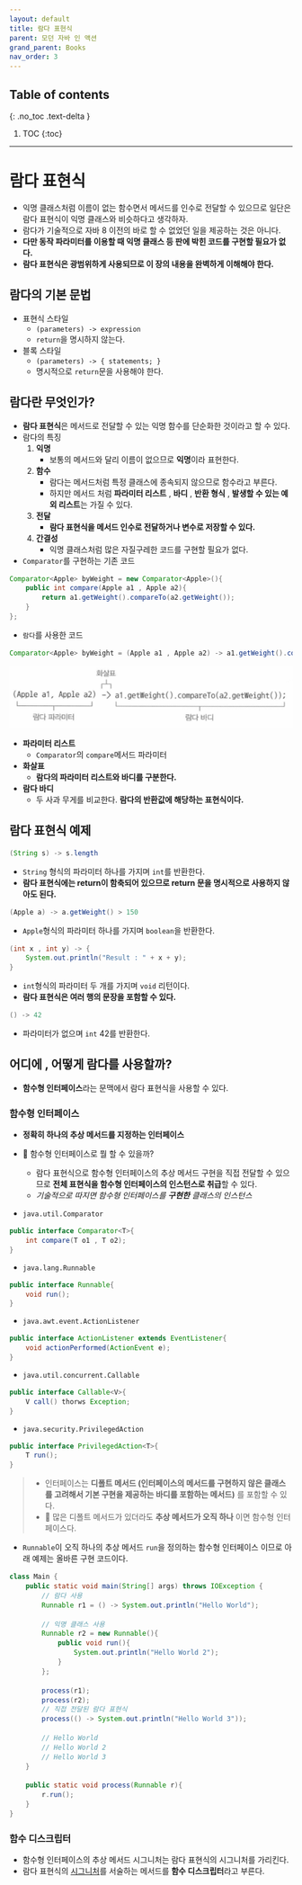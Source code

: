 ```yaml
---
layout: default
title: 람다 표현식
parent: 모던 자바 인 액션
grand_parent: Books
nav_order: 3
---
```

## Table of contents
{: .no_toc .text-delta }

1. TOC
{:toc}
---

# **람다 표현식**
- 익명 클래스처럼 이름이 없는 함수면서 메서드를 인수로 전달할 수 있으므로 일단은 람다 표현식이 익명 클래스와 비슷하다고 생각하자.
- 람다가 기술적으로 자바 8 이전의 바로 할 수 없었던 일을 제공하는 것은 아니다.
- **다만 동작 파라미터를 이용할 때 익명 클래스 등 판에 박힌 코드를 구현할 필요가 없다.**
- **람다 표현식은 광범위하게 사용되므로 이 장의 내용을 완벽하게 이해해야 한다.**

## 람다의 기본 문법
- 표현식 스타일
    - `(parameters) -> expression`
    - `return`을 명시하지 않는다.
- 블록 스타일
    - `(parameters) -> { statements; }`
    - 명시적으로 `return`문을 사용해야 한다.

## 람다란 무엇인가?

- **람다 표현식**은 메서드로 전달할 수 있는 익명 함수를 단순화한 것이라고 할 수 있다.
- 람다의 특징
  1. **익명** 
       - 보통의 메서드와 달리 이름이 없으므로 **익명**이라 표현한다.
  2. **함수**
       - 람다는 메서드처럼 특정 클래스에 종속되지 않으므로 함수라고 부른다.
       - 하지만 메서드 처럼 **파라미터 리스트** , **바디** , **반환 형식** , **발생할 수 있는 예외 리스트**는 가질 수 있다.
  3. **전달**
       - **람다 표현식을 메서드 인수로 전달하거나 변수로 저장할 수 있다.**
  4. **간결성**
       - 익명 클래스처럼 많은 자질구레한 코드를 구현할 필요가 없다.
- `Comparator`를 구현하는 기존 코드
```java
Comparator<Apple> byWeight = new Comparator<Apple>(){
    public int compare(Apple a1 , Apple a2){
        return a1.getWeight().compareTo(a2.getWeight());
    }
};
```
- `람다`를 사용한 코드
```java
Comparator<Apple> byWeight = (Apple a1 , Apple a2) -> a1.getWeight().compareTo(a2.getWeight());
```

![](../../../assets/images/books/modernJavaInAction/lambdaExpression/lambdaExpression.png)

- **파라미터 리스트**
  - `Comparator`의 `compare`메서드 파라미터
- **화살표**
  - **람다의 파라미터 리스트와 바디를 구분한다.**
- **람다 바디**
  - 두 사과 무게를 비교한다. **람다의 반환값에 해당하는 표현식이다.**

## 람다 표현식 예제

```java
(String s) -> s.length
```
- `String` 형식의 파라미터 하나를 가지며 `int`를 반환한다.
- **람다 표현식에는 return이 함축되어 있으므로 return 문을 명시적으로 사용하지 않아도 된다.**

```java
(Apple a) -> a.getWeight() > 150
```
- `Apple`형식의 파라미터 하나를 가지며 `boolean`을 반환한다.

```java
(int x , int y) -> {
    System.out.println("Result : " + x + y);
}
```
- `int`형식의 파라미터 두 개를 가지며 `void` 리턴이다.
- **람다 표현식은 여러 행의 문장을 포함할 수 있다.**

```java
() -> 42
```
- 파라미터가 없으며 `int` 42를 반환한다.

## **어디에 , 어떻게 람다를 사용할까?**
- **함수형 인터페이스**라는 문맥에서 람다 표현식을 사용할 수 있다.

### 함수형 인터페이스
- **정확히 하나의 추상 메서드를 지정하는 인터페이스**
- 📌 함수형 인터페이스로 뭘 할 수 있을까?
  - 람다 표현식으로 함수형 인터페이스의 추상 메서드 구현을 직접 전달할 수 있으므로 **전체 표현식을 함수형 인터페이스의 인스턴스로 취급**할 수 있다.
  - *기술적으로 따지면 함수형 인터페이스를 **구현한** 클래스의 인스턴스*

- `java.util.Comparator`
```java
public interface Comparator<T>{
    int compare(T o1 , T o2);
}
```

- `java.lang.Runnable`
```java
public interface Runnable{
    void run();
}
```

- `java.awt.event.ActionListener`
```java
public interface ActionListener extends EventListener{
    void actionPerformed(ActionEvent e);
}
```

- `java.util.concurrent.Callable`
```java
public interface Callable<V>{
    V call() thorws Exception;
}
```

- `java.security.PrivilegedAction`
```java
public interface PrivilegedAction<T>{
    T run();
}
```

> - 인터페이스는 **디폴트 메서드 (인터페이스의 메서드를 구현하지 않은 클래스를 고려해서 기본 구현을 제공하는 바디를 포함하는 메서드)** 를 포함할 수 있다.
> - 📌 많은 디폴트 메서드가 있더라도 **추상 메서드가 오직 하나** 이면 함수형 인터페이스다.

- `Runnable`이 오직 하나의 추상 메서드 `run`을 정의하는 함수형 인터페이스 이므로 아래 예제는 올바른 구현 코드이다.

```java
class Main {
    public static void main(String[] args) throws IOException {
        // 람다 사용
        Runnable r1 = () -> System.out.println("Hello World");

        // 익명 클래스 사용
        Runnable r2 = new Runnable(){
            public void run(){
                System.out.println("Hello World 2");
            }
        };

        process(r1);
        process(r2);
        // 직접 전달된 람다 표현식
        process(() -> System.out.println("Hello World 3"));

        // Hello World
        // Hello World 2
        // Hello World 3        
    }

    public static void process(Runnable r){
        r.run();
    }
}
```

### 함수 디스크립터
- 함수형 인터페이스의 추상 메서드 시그니처는 람다 표현식의 시그니처를 가리킨다.
- 람다 표현식의 [시그니처](https://wanna-b.tistory.com/75)를 서술하는 메서드를 **함수 디스크립터**라고 부른다.

